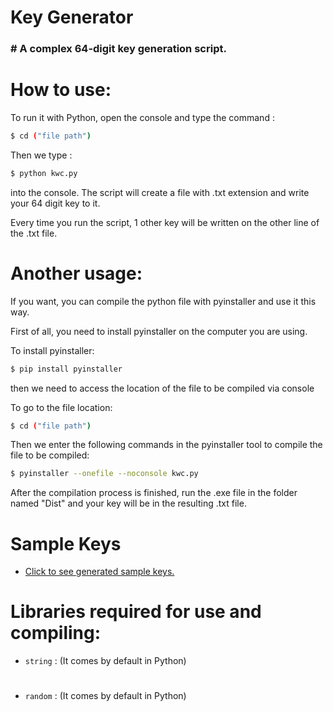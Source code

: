<h1>Key Generator</h1>

<h3># A complex 64-digit key generation script.</h3>

# How to use:

To run it with Python, open the console and type the command :
```sh
$ cd ("file path")
```
 Then we type :
```sh
$ python kwc.py
```
<p>into the console. The script will create a file with .txt extension and write your 64 digit key to it.</p>

<p>Every time you run the script, 1 other key will be written on the other line of the .txt file.</p>

# Another usage:

<p>If you want, you can compile the python file with pyinstaller and use it this way.</p>

<p>First of all, you need to install pyinstaller on the computer you are using.</p>

<p>To install pyinstaller:</p>

```sh
$ pip install pyinstaller
```
<p>then we need to access the location of the file to be compiled via console</p>

<p>To go to the file location:</p>

```sh
$ cd ("file path")
```
<p>Then we enter the following commands in the pyinstaller tool to compile the file to be compiled:</p>

```sh
$ pyinstaller --onefile --noconsole kwc.py
```
<p>After the compilation process is finished, run the .exe file in the folder named "Dist" and your key will be in the resulting .txt file.</p>

# Sample Keys

* [Click to see generated sample keys.](https://github.com/NSIS-arch/KWC/blob/main/Sample_Keys/Sample_Keys.txt)

# Libraries required for use and compiling:

* `string` :
(It comes by default in Python)
#
* `random` :
(It comes by default in Python)
#
